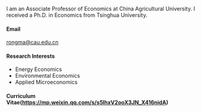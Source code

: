 
I am an Associate Professor of Economics at China Agricultural University. I received a Ph.D. in Economics from Tsinghua University.

#### Email
rongma@cau.edu.cn

#### Research Interests
- Energy Economics
- Environmental Economics
- Applied Microeconomics

#### Curriculum Vitae(https://mp.weixin.qq.com/s/s5IhxV2ooX3JN_X416nidA)